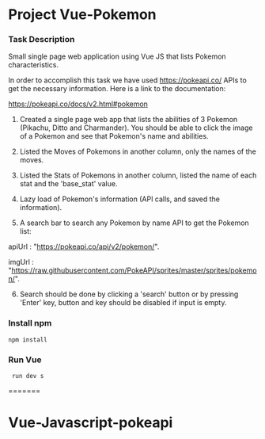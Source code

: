 
# Project Vue-Pokemon


 ### Task Description

Small single page web application using Vue JS that lists Pokemon characteristics.

In order to accomplish this task we have used https://pokeapi.co/ APIs to get the necessary
information. Here is a link to the documentation:

https://pokeapi.co/docs/v2.html#pokemon

1. Created a single page web app that lists the abilities of 3 Pokemon (Pikachu, Ditto and
Charmander). You should be able to click the image of a Pokemon and see that Pokemon's
name and abilities.

2. Listed the Moves of Pokemons in another column, only the names of the moves.

3. Listed the Stats of Pokemons in another column, listed the name of each stat and the
'base_stat' value.

4. Lazy load of Pokemon's information (API calls, and saved the information).

5. A search bar to search any Pokemon by name
API to get the Pokemon list:

apiUrl : "https://pokeapi.co/api/v2/pokemon/".

imgUrl : "https://raw.githubusercontent.com/PokeAPI/sprites/master/sprites/pokemon/".

6. Search should be done by clicking a 'search' button or by pressing 'Enter' key, button and key
should be disabled if input is empty.


### Install npm
```
npm install
```

### Run Vue

```
 run dev s
```
=======
# Vue-Javascript-pokeapi
